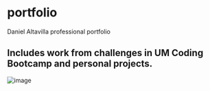 # portfolio

Daniel Altavilla professional portfolio

## Includes work from challenges in UM Coding Bootcamp and personal projects.

![image](https://user-images.githubusercontent.com/95892816/148720305-fef7b9ea-8d98-48d0-99de-81f7ed7bcdb1.png)
